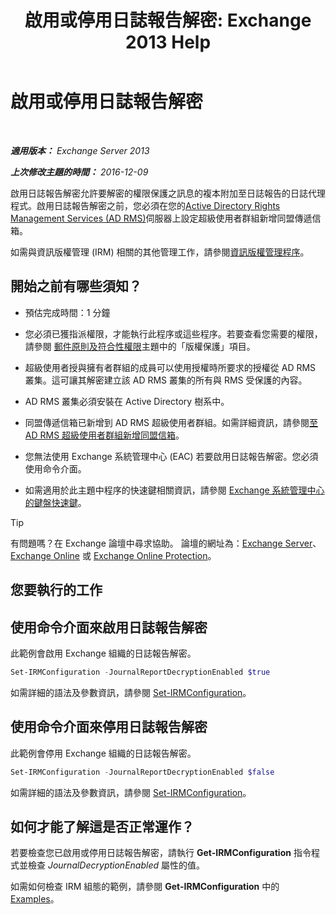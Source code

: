 ﻿---
title: '啟用或停用日誌報告解密: Exchange 2013 Help'
TOCTitle: 啟用或停用日誌報告解密
ms:assetid: 1dedbe73-2c1a-4b14-8799-5091aaec7965
ms:mtpsurl: https://technet.microsoft.com/zh-tw/library/Dd638092(v=EXCHG.150)
ms:contentKeyID: 50472777
ms.date: 05/21/2018
mtps_version: v=EXCHG.150
ms.translationtype: MT
---

# 啟用或停用日誌報告解密

 

_**適用版本：** Exchange Server 2013_

_**上次修改主題的時間：** 2016-12-09_

啟用日誌報告解密允許要解密的權限保護之訊息的複本附加至日誌報告的日誌代理程式。啟用日誌報告解密之前，您必須在您的[Active Directory Rights Management Services (AD RMS)](https://technet.microsoft.com/en-us/library/hh831364.aspx)伺服器上設定超級使用者群組新增同盟傳遞信箱。

如需與資訊版權管理 (IRM) 相關的其他管理工作，請參閱[資訊版權管理程序](information-rights-management-procedures-exchange-2013-help.md)。

## 開始之前有哪些須知？

  - 預估完成時間：1 分鐘

  - 您必須已獲指派權限，才能執行此程序或這些程序。若要查看您需要的權限，請參閱 [郵件原則及符合性權限](messaging-policy-and-compliance-permissions-exchange-2013-help.md)主題中的「版權保護」項目。

  - 超級使用者授與擁有者群組的成員可以使用授權時所要求的授權從 AD RMS 叢集。這可讓其解密建立該 AD RMS 叢集的所有與 RMS 受保護的內容。

  - AD RMS 叢集必須安裝在 Active Directory 樹系中。

  - 同盟傳遞信箱已新增到 AD RMS 超級使用者群組。如需詳細資訊，請參閱[至 AD RMS 超級使用者群組新增同盟信箱](add-the-federation-mailbox-to-the-ad-rms-super-users-group-exchange-2013-help.md)。

  - 您無法使用 Exchange 系統管理中心 (EAC) 若要啟用日誌報告解密。您必須使用命令介面。

  - 如需適用於此主題中程序的快速鍵相關資訊，請參閱 [Exchange 系統管理中心的鍵盤快速鍵](keyboard-shortcuts-in-the-exchange-admin-center-exchange-online-protection-help.md)。


> [!TIP]  
> 有問題嗎？在 Exchange 論壇中尋求協助。 論壇的網址為：<a href="https://go.microsoft.com/fwlink/p/?linkid=60612">Exchange Server</a>、 <a href="https://go.microsoft.com/fwlink/p/?linkid=267542">Exchange Online</a> 或 <a href="https://go.microsoft.com/fwlink/p/?linkid=285351">Exchange Online Protection</a>。




## 您要執行的工作

## 使用命令介面來啟用日誌報告解密

此範例會啟用 Exchange 組織的日誌報告解密。

```powershell
Set-IRMConfiguration -JournalReportDecryptionEnabled $true
```

如需詳細的語法及參數資訊，請參閱 [Set-IRMConfiguration](https://technet.microsoft.com/zh-tw/library/dd979792\(v=exchg.150\))。

## 使用命令介面來停用日誌報告解密

此範例會停用 Exchange 組織的日誌報告解密。

```powershell
Set-IRMConfiguration -JournalReportDecryptionEnabled $false
```

如需詳細的語法及參數資訊，請參閱 [Set-IRMConfiguration](https://technet.microsoft.com/zh-tw/library/dd979792\(v=exchg.150\))。

## 如何才能了解這是否正常運作？

若要檢查您已啟用或停用日誌報告解密，請執行 **Get-IRMConfiguration** 指令程式並檢查 *JournalDecryptionEnabled* 屬性的值。

如需如何檢查 IRM 組態的範例，請參閱 **Get-IRMConfiguration** 中的[Examples](https://technet.microsoft.com/zh-tw/e1821219-fe18-4642-a9c2-58eb0aadd61a\(exchg.150\)#examples)。

